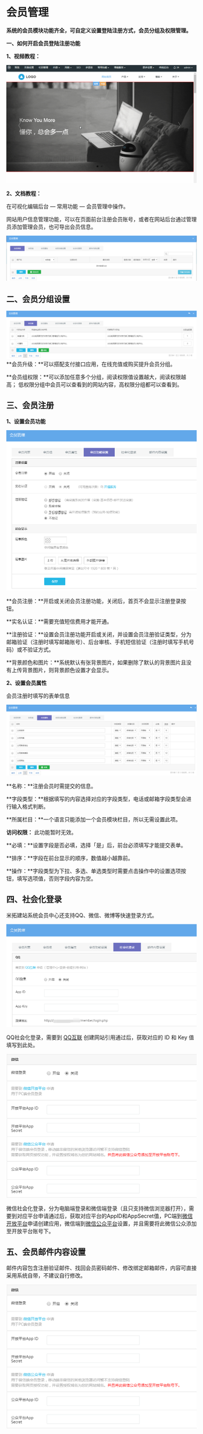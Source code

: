 # 会员管理

**系统的会员模块功能齐全，可自定义设置登陆注册方式，会员分组及权限管理。**

**一、如何开启会员登陆注册功能**

**1、视频教程：**

![图片关键词](assets/1550049493424182.gif)

**2、文档教程：**

在可视化编辑后台 — 常用功能 — 会员管理中操作。

网站用户信息管理功能，可以在页面前台注册会员账号，或者在网站后台通过管理员添加管理会员，也可导出会员信息。

![图片关键词](assets/1550049509871007.png)

## **二、会员分组设置**

![图片关键词](assets/1550049519263510.png)**会员升级：**可以搭配支付接口应用，在线充值或购买提升会员分组。

**会员组权限：**可以添加任意多个分组，阅读权限值设置越大，阅读权限越高；
低权限分组中会员可以查看到的网站内容，高权限分组都可以查看到。

## **三、会员注册**

**1、设置会员功能**

![图片关键词](assets/1550049533328425.png)

**会员注册：**开启或关闭会员注册功能，关闭后，首页不会显示注册登录按钮。

**实名认证：**需要充值短信费用才能开通。

**注册验证：**设置会员注册功能开启或关闭，并设置会员注册验证类型，分为邮箱验证（注册时填写邮箱账号）、后台审核、手机短信验证（注册时填写手机号码）或不验证方式。

**背景颜色和图片：**系统默认有张背景图片，如果删除了默认的背景图片且没有上传背景图片，则背景颜色设置才会显示。

**2、设置会员属性**

会员注册时填写的表单信息

![图片关键词](assets/1550049558891762.png)

**名称：**注册会员时需提交的信息。

**字段类型：**根据填写的内容选择对应的字段类型，电话或邮箱字段类型会进行输入格式判断。

**所属栏目：**一个语言只能添加一个会员模块栏目，所以无需设置此项。

**访问权限：** 此功能暂时无效。

**必填：**设置字段是否必填，选择「是」后，前台必须填写才能提交表单。

**排序：**字段在前台显示的顺序，数值越小越靠前。

**操作：**字段类型为下拉、多选、单选类型时需要点击操作中的设置选项按钮，填写选项值，否则字段内容为空。

## **四、社会化登录**

米拓建站系统会员中心还支持QQ、微信、微博等快速登录方式。

![图片关键词](assets/1550049569266095.png)

QQ社会化登录，需要到 [QQ互联](https://connect.qq.com/) 创建网站引用通过后，获取对应的 ID 和 Key 值填写到此处。

![图片关键词](assets/151557666823863.png)

微信社会化登录，分为电脑端登录和微信端登录（且只支持微信浏览器打开），需要到对应平台申请通过后，获取对应平台的AppID和AppSecret值，PC端到[微信开放平台](https://open.weixin.qq.com/cgi-bin/frame?t=home/web_tmpl&lang=zh_CN)申请创建应用，微信端到[微信公众平台](https://mp.weixin.qq.com/)设置，并且需要将此微信公众添加至开放平台账号下。

## **五、会员邮件内容设置**

邮件内容包含注册验证邮件、找回会员密码邮件、修改绑定邮箱邮件，内容可直接采用系统自带，不建议自行修改。

![图片关键词](assets/1550049581376032.png)